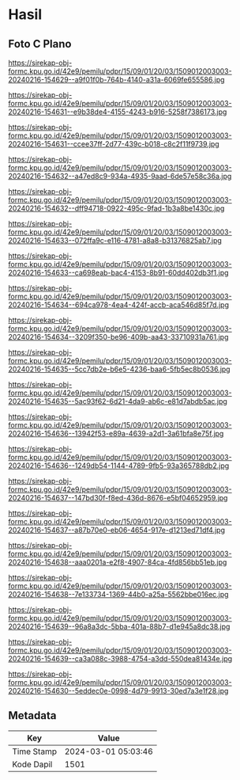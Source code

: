 # Hasil

## Foto C Plano

https://sirekap-obj-formc.kpu.go.id/42e9/pemilu/pdpr/15/09/01/20/03/1509012003003-20240216-154629--a9f01f0b-764b-4140-a31a-6069fe655586.jpg

https://sirekap-obj-formc.kpu.go.id/42e9/pemilu/pdpr/15/09/01/20/03/1509012003003-20240216-154631--e9b38de4-4155-4243-b916-5258f7386173.jpg

https://sirekap-obj-formc.kpu.go.id/42e9/pemilu/pdpr/15/09/01/20/03/1509012003003-20240216-154631--ccee37ff-2d77-439c-b018-c8c2f11f9739.jpg

https://sirekap-obj-formc.kpu.go.id/42e9/pemilu/pdpr/15/09/01/20/03/1509012003003-20240216-154632--a47ed8c9-934a-4935-9aad-6de57e58c36a.jpg

https://sirekap-obj-formc.kpu.go.id/42e9/pemilu/pdpr/15/09/01/20/03/1509012003003-20240216-154632--dff94718-0922-495c-9fad-1b3a8be1430c.jpg

https://sirekap-obj-formc.kpu.go.id/42e9/pemilu/pdpr/15/09/01/20/03/1509012003003-20240216-154633--072ffa9c-e116-4781-a8a8-b31376825ab7.jpg

https://sirekap-obj-formc.kpu.go.id/42e9/pemilu/pdpr/15/09/01/20/03/1509012003003-20240216-154633--ca698eab-bac4-4153-8b91-60dd402db3f1.jpg

https://sirekap-obj-formc.kpu.go.id/42e9/pemilu/pdpr/15/09/01/20/03/1509012003003-20240216-154634--694ca978-4ea4-424f-accb-aca546d85f7d.jpg

https://sirekap-obj-formc.kpu.go.id/42e9/pemilu/pdpr/15/09/01/20/03/1509012003003-20240216-154634--3209f350-be96-409b-aa43-33710931a761.jpg

https://sirekap-obj-formc.kpu.go.id/42e9/pemilu/pdpr/15/09/01/20/03/1509012003003-20240216-154635--5cc7db2e-b6e5-4236-baa6-5fb5ec8b0536.jpg

https://sirekap-obj-formc.kpu.go.id/42e9/pemilu/pdpr/15/09/01/20/03/1509012003003-20240216-154635--5ac93f62-6d21-4da9-ab6c-e81d7abdb5ac.jpg

https://sirekap-obj-formc.kpu.go.id/42e9/pemilu/pdpr/15/09/01/20/03/1509012003003-20240216-154636--13942f53-e89a-4639-a2d1-3a61bfa8e75f.jpg

https://sirekap-obj-formc.kpu.go.id/42e9/pemilu/pdpr/15/09/01/20/03/1509012003003-20240216-154636--1249db54-1144-4789-9fb5-93a365788db2.jpg

https://sirekap-obj-formc.kpu.go.id/42e9/pemilu/pdpr/15/09/01/20/03/1509012003003-20240216-154637--147bd30f-f8ed-436d-8676-e5bf04652959.jpg

https://sirekap-obj-formc.kpu.go.id/42e9/pemilu/pdpr/15/09/01/20/03/1509012003003-20240216-154637--a87b70e0-eb06-4654-917e-d1213ed71df4.jpg

https://sirekap-obj-formc.kpu.go.id/42e9/pemilu/pdpr/15/09/01/20/03/1509012003003-20240216-154638--aaa0201a-e2f8-4907-84ca-4fd856bb51eb.jpg

https://sirekap-obj-formc.kpu.go.id/42e9/pemilu/pdpr/15/09/01/20/03/1509012003003-20240216-154638--7e133734-1369-44b0-a25a-5562bbe016ec.jpg

https://sirekap-obj-formc.kpu.go.id/42e9/pemilu/pdpr/15/09/01/20/03/1509012003003-20240216-154639--96a8a3dc-5bba-401a-88b7-d1e945a8dc38.jpg

https://sirekap-obj-formc.kpu.go.id/42e9/pemilu/pdpr/15/09/01/20/03/1509012003003-20240216-154639--ca3a088c-3988-4754-a3dd-550dea81434e.jpg

https://sirekap-obj-formc.kpu.go.id/42e9/pemilu/pdpr/15/09/01/20/03/1509012003003-20240216-154630--5eddec0e-0998-4d79-9913-30ed7a3e1f28.jpg


## Metadata

| Key        | Value               |
| ---------- | ------------------- |
| Time Stamp | 2024-03-01 05:03:46 |
| Kode Dapil | 1501                |




